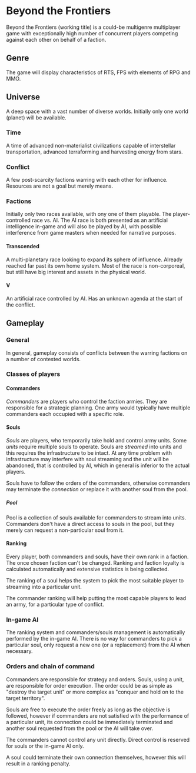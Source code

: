 # Beyond the Frontiers

Beyond the Frontiers (working title) is a could-be multigenre multiplayer game with exceptionally high number of concurrent players competing against each other on behalf of a faction.

## Genre

The game will display characteristics of RTS, FPS with elements of RPG and MMO.

## Universe

A deep space with a vast number of diverse worlds. Initially only one world (planet) will be available.

### Time

A time of advanced non-materialist civilizations capable of interstellar transportation, advanced terraforming and harvesting energy from stars.

### Conflict

A few post-scarcity factions warring with each other for influence. Resources are not a goal but merely means.

### Factions

Initially only two races available, with ony one of them playable. The player-controlled race vs. AI. The AI race is both presented as an artificial intelligence in-game and will also be played by AI, with possible interference from game masters when needed for narrative purposes.

#### Transcended

A multi-planetary race looking to expand its sphere of influence. Already reached far past its own home system. Most of the race is non-corporeal, but still have big interest and assets in the physical world.

#### V

An artificial race controlled by AI. Has an unknown agenda at the start of the conflict.

## Gameplay

### General

In general, gameplay consists of conflicts between the warring factions on a number of contested worlds.

### Classes of players

#### Commanders

*Commanders* are players who control the faction armies. They are responsible for a strategic planning. One army would typically have multiple commanders each occupied with a specific role.

#### Souls

*Souls* are players, who temporarily take hold and control army units. Some *units* require multiple souls to operate. Souls are *streamed* into units and this requires the infrastructure to be intact. At any time problem with infrastructure may interfere with soul streaming and the unit will be abandoned, that is controlled by AI, which in general is inferior to the actual players.

Souls have to follow the orders of the commanders, otherwise commanders may terminate the *connection* or replace it with another soul from the pool.

##### Pool

Pool is a collection of souls available for commanders to stream into units. Commanders don't have a direct access to souls in the pool, but they merely can request a non-particular soul from it.

#### Ranking

Every player, both commanders and souls, have their own rank in a faction. The once chosen faction can't be changed. Ranking and faction loyalty is calculated automatically and extensive statistics is being collected.

The ranking of a soul helps the system to pick the most suitable player to streaming into a particular unit.

The commander ranking will help putting the most capable players to lead an army, for a particular type of conflict.

### In-game AI

The ranking system and commanders/souls management is automatically performed by the in-game AI. There is no way for commanders to pick a particular soul, only request a new one (or a replacement) from the AI when necessary.

### Orders and chain of command

Commanders are responsible for strategy and orders. Souls, using a unit, are responsible for order execution. The order could be as simple as "destroy the target unit" or more complex as "conquer and hold on to the target territory".

Souls are free to execute the order freely as long as the objective is followed, however if commanders are not satisfied with the performance of a particular unit, its connection could be immediately terminated and another soul requested from the pool or the AI will take over.

The commanders cannot control any unit directly. Direct control is reserved for souls or the in-game AI only.

A soul could terminate their own connection themselves, however this will result in a ranking penalty.
